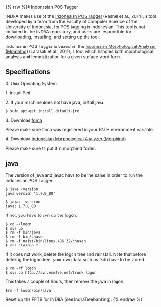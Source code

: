 {% raw %}# Indonesian POS Tagger

INDRA makes use of the [Indonesian POS
Tagger](http://bahasa.cs.ui.ac.id/postag/tagger) (Rashel et al., 2014),
a tool developed by a team from the Faculty of Computer Science of the
University of Indonesia, for POS tagging in Indonesian. This tool is not
included in the INDRA repository, and users are responsible for
downloading, installing, and setting up the tool.

Indonesian POS Tagger is based on the [Indonesian Morphological Analyzer
(MorphInd)](http://septinalarasati.com/work/morphind/) (Larasati et al.,
2011), a tool which handles both morphological analysis and
lemmatization for a given surface word form.

## Specifications

0\. Unix Operating System

1\. Install Perl

2\. If your machine does not have java, install java.

    $ sudo apt-get install default-jre

3\. Download [foma](https://code.google.com/p/foma/)

Please make sure foma was registered in your PATH environment variable.

4\. Download [Indonesian Morphological Analyzer
(MorphInd)](http://septinalarasati.com/work/morphind/)

Please make sure to put it in morphind folder.

## java

The version of java and javac have to be the same in order to run the
Indonesian POS Tagger.

    $ java -version
    java version "1.7.0_80"
    
    $ javac -version
    javac 1.7.0_80

If not, you have to svn up the logon.

    $ cd ~/logon
    $ svn up
    $ rm -f bin/java
    $ rm -f bin/chasen
    $ rm -f naist/bin/linux.x86.32/chasen
    $ svn cleanup *

If it does not work, delete the logon tree and reinstall. Note that
before deleting the logon tree, your own data such as tsdb have to be
stored.

    $ rm -rf logon
    $ svn co http://svn.emmtee.net/trunk logon

This takes a couple of hours, then remove the java in logon.

    $rm -f logon/bin/java

Reset up the FFTB for INDRA (see IndraTreebanking).
<update date omitted for speed>{% endraw %}